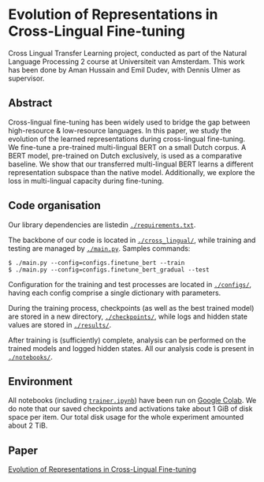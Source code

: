 # Evolution of Representations in Cross-Lingual Fine-tuning
Cross Lingual Transfer Learning project, conducted as part of the Natural Language Processing 2 course at Universiteit van Amsterdam.
This work has been done by Aman Hussain and Emil Dudev, with Dennis Ulmer as supervisor.

## Abstract

Cross-lingual fine-tuning has been widely used to bridge the gap between high-resource \& low-resource languages. In this paper, we study the evolution of the learned representations during cross-lingual fine-tuning. We fine-tune a pre-trained multi-lingual BERT on a small Dutch corpus. A BERT model, pre-trained on Dutch exclusively, is used as a comparative baseline. We show that our transferred multi-lingual BERT learns a different representation subspace than the native model. Additionally, we explore the loss in multi-lingual capacity during fine-tuning.

## Code organisation

Our library dependencies are listedin [`./requirements.txt`](./requirements.txt).

The backbone of our code is located in [`./cross_lingual/`](./cross_lingual/), while training and testing are managed by [`./main.py`](./main.py).
Samples commands:
```
$ ./main.py --config=configs.finetune_bert --train
$ ./main.py --config=configs.finetune_bert_gradual --test
```
Configuration for the training and test processes are located in [`./configs/`](./configs/), having each config comprise a single dictionary with parameters.

During the training process, checkpoints (as well as the best trained model) are stored in a new directory, [`./checkpoints/`](./checkpoints/), while logs and hidden state values are stored in [`./results/`](./results/).

After training is (sufficiently) complete, analysis can be performed on the trained models and logged hidden states.
All our analysis code is present in [`./notebooks/`](./notebooks/).

## Environment

All notebooks (including [`trainer.ipynb`](./notebooks/trainer.ipynb)) have been run on [Google Colab](https://colab.research.google.com/).
We do note that our saved checkpoints and activations take about 1 GiB of disk space per item. Our total disk usage for the whole experiment amounted about 2 TiB.


## Paper

[Evolution of Representations in Cross-Lingual Fine-tuning][Hussain_Dudev_xlingual]


[Hussain_Dudev_xlingual]: ./report/Evolution_of_Representations_in_Cross-Lingual_Fine-tuning.pdf
